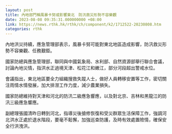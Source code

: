 ```yaml
---
layout: post
title: 內地部門稱風暴卡努或影響東北　防汛救災形勢不容樂觀
date: 2023-08-08 09:35:31.000000000 +08:00
link: https://news.rthk.hk/rthk/ch/component/k2/1712522-20230808.htm
categories: rthk
---
```


內地洪災持續，應急管理部表示，風暴卡努可能對東北地區造成影響，防汛救災形勢不容樂觀、任務艱鉅。

國家防總與應急管理部，聯同與中國氣象局、水利部、自然資源部舉行聯合會議，討論內地災情，指洪水正過境天津、松花江和嫩江，部分河段超出警戒水位。

會議指出，東北地區要全力組織搜救失蹤人士，做好人員轉移安置等工作，密切關注雨情水情發展，加大排澇工作力度，減少農業損失。

國家防總維持對天津和河北的防汛二級應急響應，以及對北京、吉林和黑龍江的防汛三級應急響應。

副總理張國清昨日轉到河北，指導災後搶修恢復和受災群眾生活保障工作，強調河北洪水正處於退水階段，要毫不鬆懈，加強巡查防護，及時有效處置險情，確保安全行洪洩洪。
